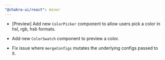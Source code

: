 ```yaml
---
"@chakra-ui/react": minor
---
```


- [Preview] Add new `ColorPicker` component to allow users pick a color in hsl,
  rgb, hsb formats.

- Add new `ColorSwatch` component to preview a color.

- Fix issue where `mergeConfigs` mutates the underlying configs passed to it.
